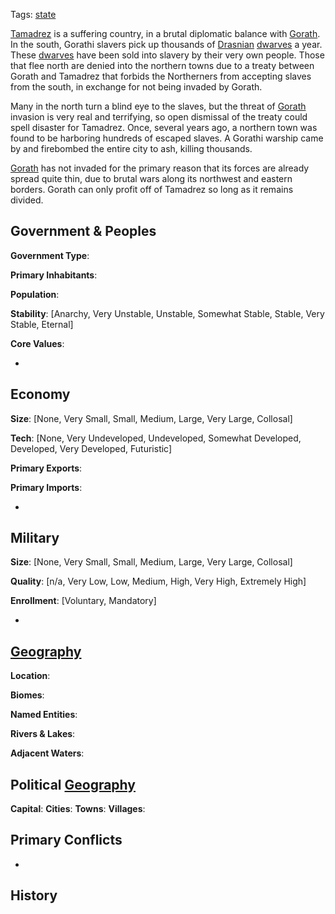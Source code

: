 Tags: [state](States)

[Tamadrez](Tamadrez) is a suffering country, in a brutal diplomatic balance with [Gorath](Gorath). In the south, Gorathi slavers pick up thousands of [Drasnian](Drasnian) [dwarves](Dwarves) a year. These [dwarves](Dwarves) have been sold into slavery by their very own people. Those that flee north are denied into the northern towns due to a treaty between Gorath and Tamadrez that forbids the Northerners from accepting slaves from the south, in exchange for not being invaded by Gorath. 

Many in the north turn a blind eye to the slaves, but the threat of [Gorath](Gorath) invasion is very real and terrifying, so open dismissal of the treaty could spell disaster for Tamadrez. Once, several years ago, a northern town was found to be harboring hundreds of escaped slaves. A Gorathi warship came by and firebombed the entire city to ash, killing thousands.

[Gorath](Gorath) has not invaded for the primary reason that its forces are already spread quite thin, due to brutal wars along its northwest and eastern borders. Gorath can only profit off of Tamadrez so long as it remains divided.

## Government & Peoples

**Government Type**:

**Primary Inhabitants**: 

**Population**: 

**Stability**: [Anarchy, Very Unstable, Unstable, Somewhat Stable, Stable, Very Stable, Eternal] 

**Core Values**: 

- 


## Economy

**Size**: [None, Very Small, Small, Medium, Large, Very Large, Collosal]

**Tech**: [None, Very Undeveloped, Undeveloped, Somewhat Developed, Developed, Very Developed, Futuristic] 

**Primary Exports**: 

**Primary Imports**: 

- 


## Military

**Size**: [None, Very Small, Small, Medium, Large, Very Large, Collosal]

**Quality**: [n/a, Very Low, Low, Medium, High, Very High, Extremely High]

**Enrollment**: [Voluntary, Mandatory]

- 


## [Geography](Geography)

**Location**: 

**Biomes**: 

**Named Entities**:

**Rivers & Lakes**: 

**Adjacent Waters**: 


## Political [Geography](Geography)

**Capital**: 
**Cities**: 
**Towns**: 
**Villages**: 


## Primary Conflicts

- 


## History


